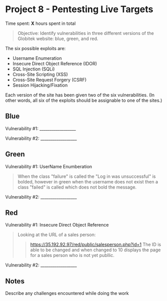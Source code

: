 # Project 8 - Pentesting Live Targets

Time spent: **X** hours spent in total

> Objective: Identify vulnerabilities in three different versions of the Globitek website: blue, green, and red.

The six possible exploits are:
* Username Enumeration
* Insecure Direct Object Reference (IDOR)
* SQL Injection (SQLi)
* Cross-Site Scripting (XSS)
* Cross-Site Request Forgery (CSRF)
* Session Hijacking/Fixation

Each version of the site has been given two of the six vulnerabilities. (In other words, all six of the exploits should be assignable to one of the sites.)

## Blue

Vulnerability #1: __________________

Vulnerability #2: __________________


## Green

Vulnerability #1: UserName Enumberation 
>When the class "failure" is called the "Log in was unsuccessful" is bolded, however in green when the username does not exist then a class "failed" is called which does not bold the message.

Vulnerability #2: __________________


## Red

Vulnerability #1: Insecure Direct Object Reference
>Looking at the URL of a sales person:
>>https://35.192.92.97/red/public/salesperson.php?id=1
The ID is able to be changed and when changed to 10 displays the page for a sales person who is not yet publlic.

Vulnerability #2: __________________


## Notes

Describe any challenges encountered while doing the work

